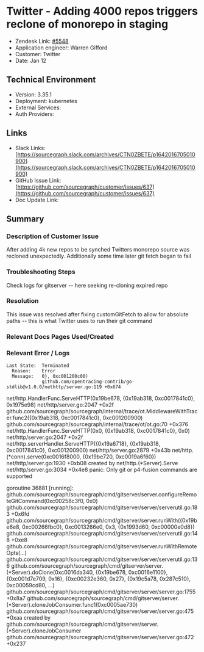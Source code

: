 
# Twitter - Adding 4000 repos triggers reclone of monorepo in staging <!-- Ticket Title  Hint: include keywords to make it searchable -->

- Zendesk Link: [#5548](https://sourcegraph.zendesk.com/agent/tickets/5548)
- Application engineer: Warren Gifford
- Customer: Twitter <!-- Redact if this contains personally identifying information -->
- Date: Jan 12

<!-- Data populated from integration, speak to Ben Gordon or Michael Bali if not working -->
<!-- During Internal team trial, fill missing data manually (we are waiting for all data to sync) -->

## Technical Environment
- Version: 3.35.1​
- Deployment: kubernetes
- External Services:
- Auth Providers:


## Links
<!-- Data for application engineer manual entry -->
- Slack Links: [https://sourcegraph.slack.com/archives/CTN0ZBETE/p1642016705010900](https://sourcegraph.slack.com/archives/CTN0ZBETE/p1642016705010900)
- GitHub Issue Link: [https://github.com/sourcegraph/customer/issues/637](https://github.com/sourcegraph/customer/issues/637)
- Doc Update Link:

## Summary
### Description of Customer Issue
After adding 4k new repos to be synched Twitters monorepo source was recloned unexpectedly. Additionally some time later git fetch began to fail
### Troubleshooting Steps
Check logs for gitserver -- here seeking re-cloning expired repo
### Resolution
This issue was resolved after fixing customGitFetch to allow for absolute paths -- this is what Twitter uses to run their git command

### Relevant Docs Pages Used/Created

### Relevant Error / Logs
<!-- Please redact keys, tokens, and personal identifying information -->
    Last State:  Terminated
      Reason:    Error
      Message:   0}, 0xc001200c00)
                 github.com/opentracing-contrib/go-stdlib@v1.0.0/nethttp/server.go:119 +0x674
net/http.HandlerFunc.ServeHTTP(0x19be678, {0x19ab318, 0xc0017841c0}, 0x1975e98)
  net/http/server.go:2047 +0x2f
github.com/sourcegraph/sourcegraph/internal/trace/ot.MiddlewareWithTracer.func2({0x19ab318, 0xc0017841c0}, 0xc001200900)
  github.com/sourcegraph/sourcegraph/internal/trace/ot/ot.go:70 +0x376
net/http.HandlerFunc.ServeHTTP(0x0, {0x19ab318, 0xc0017841c0}, 0x0)
  net/http/server.go:2047 +0x2f
net/http.serverHandler.ServeHTTP({0x19a6718}, {0x19ab318, 0xc0017841c0}, 0xc001200900)
  net/http/server.go:2879 +0x43b
net/http.(*conn).serve(0xc0016f8000, {0x19be720, 0xc0019a6f60})
  net/http/server.go:1930 +0xb08
created by net/http.(*Server).Serve
  net/http/server.go:3034 +0x4e8
panic: Only git or p4-fusion commands are supported

goroutine 36881 [running]:
github.com/sourcegraph/sourcegraph/cmd/gitserver/server.configureRemoteGitCommand(0xc00258c3f0, 0x0)
  github.com/sourcegraph/sourcegraph/cmd/gitserver/server/serverutil.go:183 +0x6fd
github.com/sourcegraph/sourcegraph/cmd/gitserver/server.runWith({0x19be6e8, 0xc00266fbc0}, 0xc0013266e0, 0x3, {0x1993d60, 0xc00000e0d8})
  github.com/sourcegraph/sourcegraph/cmd/gitserver/server/serverutil.go:148 +0xe8
github.com/sourcegraph/sourcegraph/cmd/gitserver/server.runWithRemoteOpts(...)
  github.com/sourcegraph/sourcegraph/cmd/gitserver/server/serverutil.go:136
github.com/sourcegraph/sourcegraph/cmd/gitserver/server.(*Server).doClone(0xc0016da340, {0x19be678, 0xc0016e1100}, {0xc001d7e709, 0x16}, {0xc00232e360, 0x27}, {0x19c5a78, 0x287c510}, 0xc00059cd80, ...)
  github.com/sourcegraph/sourcegraph/cmd/gitserver/server/server.go:1755 +0x8a7
github.com/sourcegraph/sourcegraph/cmd/gitserver/server.(*Server).cloneJobConsumer.func1(0xc0005ae730)
  github.com/sourcegraph/sourcegraph/cmd/gitserver/server/server.go:475 +0xaa
created by github.com/sourcegraph/sourcegraph/cmd/gitserver/server.(*Server).cloneJobConsumer
  github.com/sourcegraph/sourcegraph/cmd/gitserver/server/server.go:472 +0x237


<!-- Once complete, upload a copy to https://github.com/sourcegraph/support-tools-internal/tree/main/resolved-tickets as a .md file -->
<!-- Name the file 5548.md -->
